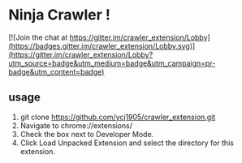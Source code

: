 Ninja Crawler !
======

[![Join the chat at https://gitter.im/crawler_extension/Lobby](https://badges.gitter.im/crawler_extension/Lobby.svg)](https://gitter.im/crawler_extension/Lobby?utm_source=badge&utm_medium=badge&utm_campaign=pr-badge&utm_content=badge)



## usage

1. git clone https://github.com/ycj1905/crawler_extension.git
2. Navigate to chrome://extensions/
3. Check the box next to Developer Mode.
4. Click Load Unpacked Extension and select the directory for this extension.

